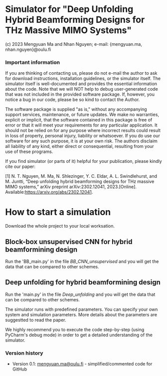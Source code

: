 # Simulator for "Deep Unfolding Hybrid Beamforming Designs for THz Massive MIMO Systems"
(c) 2023 Mengyuan Ma and Nhan Nguyen;
e-mail: {mengyuan.ma, nhan.nguyen}@oulu.fi

### Important information

If you are thinking of contacting us, please do not e-mail the author to ask for download instructions, installation guidelines, or the simulator itself. The simulator itself is well-documented and provides the essential information about the code. Note that we will NOT help to debug user-generated code that was not included in the provided software package. If, however, you notice a bug in our code, please be so kind to contact the Author.

The software package is supplied "as is," without any accompanying support services, maintenance, or future updates. We make no warranties, explicit or implicit, that the software contained in this package is free of error or that it will meet your requirements for any particular application. It should not be relied on for any purpose where incorrect results could result in loss of property, personal injury, liability or whatsoever. If you do use our software for any such purpose, it is at your own risk. The authors disclaim all liability of any kind, either direct or consequential, resulting from your use of these programs.

If you find simulator (or parts of it) helpful for your publication, please kindly cite our paper:

[1] N. T. Nguyen, M. Ma, N. Shlezinger, Y. C. Eldar, A. L. Swindlehurst, and M. Juntti, “Deep unfolding hybrid beamforming designs for THz massive MIMO systems,” arXiv preprint arXiv:2302.12041, 2023.[Online]. Available:https://arxiv.org/abs/2302.12041.



# How to start a simulation
Download the whole project to your local worksation.
## Block-box unsupervised CNN for hybrid beamformining design
Run the 'BB_main.py' in the file *BB_CNN_unsupervised* and you will get the data that can be compared to other schemes.

## Deep unfolding for  hybrid beamformining design
Run the 'main.py' in the file *Deep_unfolding* and you will get the data that can be compared to other schemes.



The simulator runs with predefined parameters. You can specify your own system and simulation parameters. More details about the parameters are suggestted to read the paper. 

We highly recommend you to execute the code step-by-step (using PyCharm's debug mode) in order to get a detailed understanding of the simulator.

### Version history
- Version 0.1: mengyuan.ma@oulu.fi - simplified/commented code for GitHub
